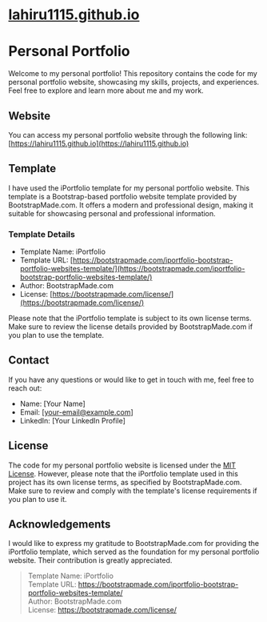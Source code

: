 # [lahiru1115.github.io](https://lahiru1115.github.io/)

# Personal Portfolio

Welcome to my personal portfolio! This repository contains the code for my personal portfolio website, showcasing my skills, projects, and experiences. Feel free to explore and learn more about me and my work.

## Website

You can access my personal portfolio website through the following link: [https://lahiru1115.github.io](https://lahiru1115.github.io)

## Template

I have used the iPortfolio template for my personal portfolio website. This template is a Bootstrap-based portfolio website template provided by BootstrapMade.com. It offers a modern and professional design, making it suitable for showcasing personal and professional information.

### Template Details

- Template Name: iPortfolio
- Template URL: [https://bootstrapmade.com/iportfolio-bootstrap-portfolio-websites-template/](https://bootstrapmade.com/iportfolio-bootstrap-portfolio-websites-template/)
- Author: BootstrapMade.com
- License: [https://bootstrapmade.com/license/](https://bootstrapmade.com/license/)

Please note that the iPortfolio template is subject to its own license terms. Make sure to review the license details provided by BootstrapMade.com if you plan to use the template.

## Contact

If you have any questions or would like to get in touch with me, feel free to reach out:

- Name: [Your Name]
- Email: [your-email@example.com]
- LinkedIn: [Your LinkedIn Profile]

## License

The code for my personal portfolio website is licensed under the [MIT License](LICENSE). However, please note that the iPortfolio template used in this project has its own license terms, as specified by BootstrapMade.com. Make sure to review and comply with the template's license requirements if you plan to use it.

## Acknowledgements

I would like to express my gratitude to BootstrapMade.com for providing the iPortfolio template, which served as the foundation for my personal portfolio website. Their contribution is greatly appreciated.

> Template Name: iPortfolio <br>
Template URL: https://bootstrapmade.com/iportfolio-bootstrap-portfolio-websites-template/ <br>
Author: BootstrapMade.com <br>
License: https://bootstrapmade.com/license/ <br>
